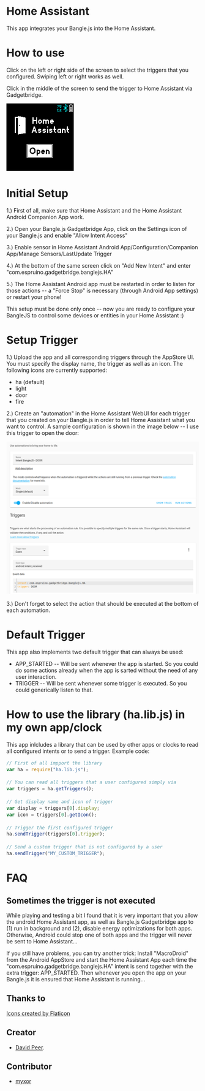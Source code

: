 # Home Assistant
This app integrates your Bangle.js into the Home Assistant.


# How to use
Click on the left or right side of the screen to select the triggers that you configured. 
Swiping left or right works as well.

Click in the middle of the screen to send the trigger to Home Assistant via Gadgetbridge.

![](screenshot.png)


# Initial Setup
1.) First of all, make sure that Home Assistant and the Home Assistant Android Companion App work.

2.) Open your Bangle.js Gadgetbridge App, click on the Settings icon of your Bangle.js and enable "Allow Intent Access"

3.) Enable sensor in Home Assistant Android App/Configuration/Companion App/Manage Sensors/LastUpdate Trigger

4.) At the bottom of the same screen click on "Add New Intent" and enter "com.espruino.gadgetbridge.banglejs.HA"

5.) The Home Assistant Android app must be restarted in order to listen for those actions
 -- a "Force Stop" is necessary (through Android App settings) or restart your phone!

This setup must be done only once -- now you are ready to configure your BangleJS to
control some devices or entities in your Home Assistant :)


# Setup Trigger
1.) Upload the app and all corresponding triggers through the AppStore UI. You must specify
the display name, the trigger as well as an icon.
The following icons are currently supported:
- ha (default)
- light
- door
- fire


2.) Create an "automation" in the Home Assistant WebUI for each trigger that you created on your Bangle.js in order to tell Home Assistant what you want to control. A sample configuration is shown in the image below -- I use this trigger to open the door:

![](ha_automation.png)

3.) Don't forget to select the action that should be executed at the bottom of each automation.


# Default Trigger
This app also implements two default trigger that can always be used:
- APP_STARTED -- Will be sent whenever the app is started. So you could do some actions already when the app is sarted without the need of any user interaction.
- TRIGGER -- Will be sent whenever some trigger is executed. So you could generically listen to that.


# How to use the library (ha.lib.js) in my own app/clock
This app inlcludes a library that can be used by other apps or clocks
to read all configured intents or to send a trigger. Example code:

```js
// First of all impport the library
var ha = require("ha.lib.js");

// You can read all triggers that a user configured simply via
var triggers = ha.getTriggers();

// Get display name and icon of trigger
var display = triggers[0].display;
var icon = triggers[0].getIcon();

// Trigger the first configured trigger
ha.sendTrigger(triggers[0].trigger);

// Send a custom trigger that is not configured by a user
ha.sendTrigger("MY_CUSTOM_TRIGGER");
```


# FAQ

## Sometimes the trigger is not executed
While playing and testing a bit I found that it is very important that you allow the android Home Assistant app, as well as Bangle.js Gadgetbridge app to (1) run in background and (2), disable energy optimizations for both apps.
Otherwise, Android could stop one of both apps and the trigger will never be sent to Home Assistant...

If you still have problems, you can try another trick:
Install "MacroDroid" from the Android AppStore and start the Home Assistant App
each time the "com.espruino.gadgetbridge.banglejs.HA" intent is send together
with the extra trigger: APP_STARTED. Then whenever you open the app on your Bangle.js
it is ensured that Home Assistant is running...

## Thanks to
<a href="https://www.flaticon.com/free-icons/" title="Icons">Icons created by Flaticon</a>

## Creator
- [David Peer](https://github.com/peerdavid).

## Contributor
- [myxor](https://github.com/myxor)
